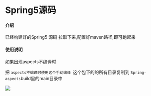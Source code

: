 # Spring5源码

#### 介绍
已经构建好的Spring5 源码
拉取下来,配置好maven路径,即可跑起来



#### 使用说明

如果出现aspects不编译时

把 `aspects不编译时使用这个手动编译 `这个包下的的所有目录复制到 `Spring-aspects`build里的main目录中

<img src='http://101.37.77.161:8700/showFile?path=/root/photo/gitee/img/22f936ad8ffa47a1926cfb47f7850675.png'>